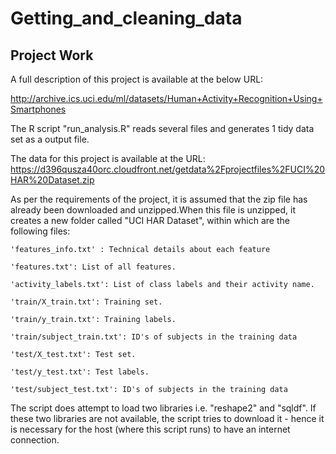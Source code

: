 # Getting_and_cleaning_data
## Project Work

A full description of this project is available at the below URL: 

http://archive.ics.uci.edu/ml/datasets/Human+Activity+Recognition+Using+Smartphones 

The R script "run_analysis.R" reads several files and generates 1 tidy data set as a output file.

The data for this project is available at the URL: https://d396qusza40orc.cloudfront.net/getdata%2Fprojectfiles%2FUCI%20HAR%20Dataset.zip 

As per the requirements of the project, it is assumed that the zip file has already been downloaded and unzipped.When this file is unzipped, it creates a new folder called "UCI HAR Dataset", within which are the following files:

    'features_info.txt' : Technical details about each feature

    'features.txt': List of all features.

    'activity_labels.txt': List of class labels and their activity name.

    'train/X_train.txt': Training set.

    'train/y_train.txt': Training labels.

    'train/subject_train.txt': ID's of subjects in the training data

    'test/X_test.txt': Test set.

    'test/y_test.txt': Test labels.

    'test/subject_test.txt': ID's of subjects in the training data
    
The script does attempt to load two libraries i.e. "reshape2" and "sqldf". If these two libraries are not available, the script tries to download it - hence it is necessary for the host (where this script runs) to have an internet connection.
